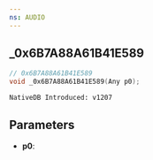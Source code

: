 ```yaml
---
ns: AUDIO
---
```

## _0x6B7A88A61B41E589

```c
// 0x6B7A88A61B41E589
void _0x6B7A88A61B41E589(Any p0);
```

```
NativeDB Introduced: v1207
```

## Parameters
* **p0**:
